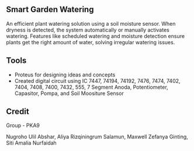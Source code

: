 Smart Garden Watering
--
An efficient plant watering solution using a soil moisture sensor. When dryness is detected, the system automatically or manually activates watering. Features like scheduled watering and moisture detection ensure plants get the right 
amount of water, solving irregular watering issues.

Tools
--
- Proteus for designing ideas and concepts
- Created digital circuit using IC 7447, 74194, 74192, 7476, 7474, 7402, 7404, 7408, 7400, 7432, 555, 7 Segment Anoda, Potentiometer, Capasitor, Pompa, and Soil Moositure Sensor

Credit
--
Group - PKA9

Nugroho Ulil Abshar, Aliya Rizqiningrum Salamun, Maxwell Zefanya Ginting, Siti Amalia Nurfaidah
